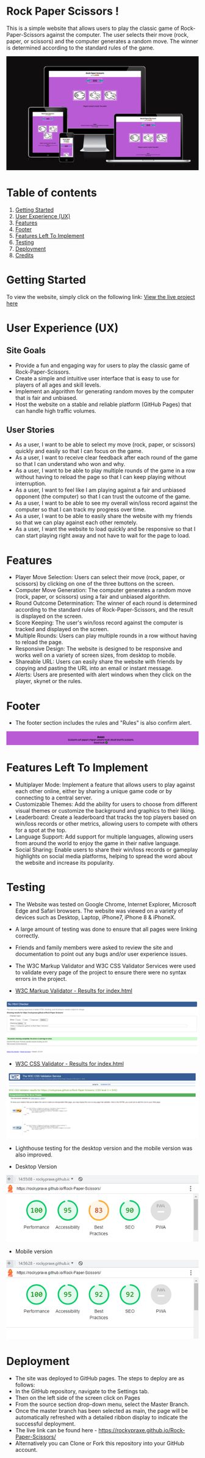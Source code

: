 # Rock Paper Scissors !

This is a simple website that allows users to play the classic game of Rock-Paper-Scissors against the computer. The user selects their move (rock, paper, or scissors) and the computer generates a random move. The winner is determined according to the standard rules of the game.

![Responsive picture](assets/images/responsive.png)

# Table of contents

1. [Getting Started](#started)
2. [User Experience (UX)](#ux)
3. [Features](#features)
4. [Footer](#footer)
5. [Features Left To Implement](#implement)
6. [Testing](#testing)
7. [Deployment](#deployment)
8. [Credits](#credits)


# Getting Started

<a name="started"></a>

To view the website, simply click on the following link: [View the live project here](https://rockypraxe.github.io/Rock-Paper-Scissors/)

# User Experience (UX)

<a name="ux"></a>

## Site Goals
- Provide a fun and engaging way for users to play the classic game of Rock-Paper-Scissors.
- Create a simple and intuitive user interface that is easy to use for players of all ages and skill levels.
- Implement an algorithm for generating random moves by the computer that is fair and unbiased.
- Host the website on a stable and reliable platform (GitHub Pages) that can handle high traffic volumes.


## User Stories
- As a user, I want to be able to select my move (rock, paper, or scissors) quickly and easily so that I can focus on the game.
- As a user, I want to receive clear feedback after each round of the game so that I can understand who won and why.
- As a user, I want to be able to play multiple rounds of the game in a row without having to reload the page so that I can keep playing without interruption.
- As a user, I want to feel like I am playing against a fair and unbiased opponent (the computer) so that I can trust the outcome of the game.
- As a user, I want to be able to see my overall win/loss record against the computer so that I can track my progress over time.
- As a user, I want to be able to easily share the website with my friends so that we can play against each other remotely.
- As a user, I want the website to load quickly and be responsive so that I can start playing right away and not have to wait for the page to load.

# Features

<a name="features"></a>

- Player Move Selection: Users can select their move (rock, paper, or scissors) by clicking on one of the three buttons on the screen.
- Computer Move Generation: The computer generates a random move (rock, paper, or scissors) using a fair and unbiased algorithm.
- Round Outcome Determination: The winner of each round is determined according to the standard rules of Rock-Paper-Scissors, and the result is displayed on the screen.
- Score Keeping: The user's win/loss record against the computer is tracked and displayed on the screen.
- Multiple Rounds: Users can play multiple rounds in a row without having to reload the page.
- Responsive Design: The website is designed to be responsive and works well on a variety of screen sizes, from desktop to mobile.
- Shareable URL: Users can easily share the website with friends by copying and pasting the URL into an email or instant message.
- Alerts: Users are presented with alert windows when they click on the player, skynet or the rules.

# Footer

<a name="footer"></a>

- The footer section includes the rules and "Rules" is also confirm alert.

![footer](assets/images/footer.png)

# Features Left To Implement

<a name="implement"></a>

- Multiplayer Mode: Implement a feature that allows users to play against each other online, either by sharing a unique game code or by connecting to a central server.
- Customizable Themes: Add the ability for users to choose from different visual themes or customize the background and graphics to their liking.
- Leaderboard: Create a leaderboard that tracks the top players based on win/loss records or other metrics, allowing users to compete with others for a spot at the top.
- Language Support: Add support for multiple languages, allowing users from around the world to enjoy the game in their native language.
- Social Sharing: Enable users to share their win/loss records or gameplay highlights on social media platforms, helping to spread the word about the website and increase its popularity.

# Testing

<a name="testing"></a>

-  The Website was tested on Google Chrome, Internet Explorer, Microsoft Edge and Safari browsers.
The website was viewed on a variety of devices such as Desktop, Laptop, iPhone7, iPhone 8 & iPhoneX.
-  A large amount of testing was done to ensure that all pages were linking correctly.
-  Friends and family members were asked to review the site and documentation to point out any bugs and/or user experience issues.

- The W3C Markup Validator and W3C CSS Validator Services were used to validate every page of the project to ensure there were no syntax errors in the project.

-  [W3C Markup Validator - Results for index.html](https://validator.w3.org/nu/?doc=https%3A%2F%2Frockypraxe.github.io%2FRock-Paper-Scissors%2F)

![index.html](assets/images/html-checker.png.png)

-  [W3C CSS Validator - Results for index.html](https://jigsaw.w3.org/css-validator/validator?uri=https%3A%2F%2Frockypraxe.github.io%2FRock-Paper-Scissors%2F&profile=css3svg&usermedium=all&warning=1&vextwarning=&lang=en)

![Index](assets/images/css-validator.png)

- Lighthouse testing for the desktop version and the mobile version was also improved.

- Desktop Version

![Desktop](assets/images/desktop-lighthouse.png)

- Mobile version

![Mobile](assets/images/mobile-lighthouse.png)

# Deployment

<a name="deployment"></a>

- The site was deployed to GitHub pages. The steps to deploy are as follows:
- In the GitHub repository, navigate to the Settings tab.
-  Then on the left side of the screen click on Pages
- From the source section drop-down menu, select the Master Branch.
- Once the master branch has been selected as main, the page will be automatically refreshed with a detailed ribbon display to indicate the successful deployment.
- The live link can be found here - https://rockypraxe.github.io/Rock-Paper-Scissors/
- Alternatively you can Clone or Fork this repository into your GitHub account.

